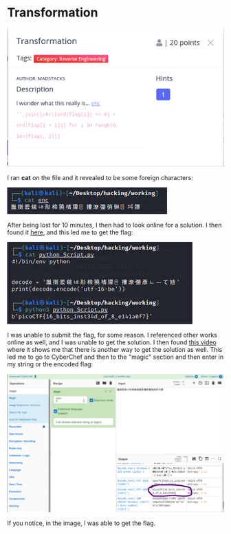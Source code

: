 # Transformation

![](<../../../.gitbook/assets/image (59).png>)

I ran **cat** on the file and it revealed to be some foreign characters:

![](<../../../.gitbook/assets/image (74).png>)

After being lost for 10 minutes, I then had to look online for a solution. I then found it [here](https://github.com/xnomas/PicoCTF-2021-Writeups/blob/main/Transformation/README.md), and this led me to get the flag:

![](<../../../.gitbook/assets/image (60).png>)

I was unable to submit the flag, for some reason. I referenced other works online as well, and I was unable to get the solution. I then found [this video](https://www.youtube.com/watch?v=wNc7tVWBYgk) where it shows me that there is another way to get the solution as well. This led me to go to CyberChef and then to the "magic" section and then enter in my string or the encoded flag:

![](<../../../.gitbook/assets/image (70).png>)

If you notice, in the image, I was able to get the flag.
